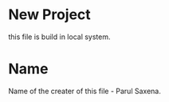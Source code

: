 # New Project

this file is build in local system.

# Name

Name of the creater of this file - Parul Saxena.
